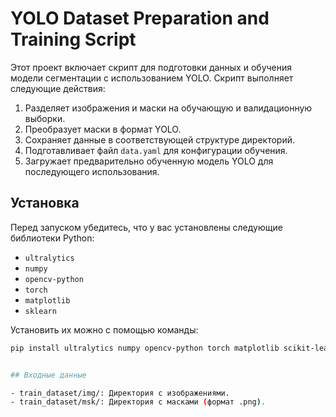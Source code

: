# YOLO Dataset Preparation and Training Script

Этот проект включает скрипт для подготовки данных и обучения модели сегментации с использованием YOLO. Скрипт выполняет следующие действия:
1. Разделяет изображения и маски на обучающую и валидационную выборки.
2. Преобразует маски в формат YOLO.
3. Сохраняет данные в соответствующей структуре директорий.
4. Подготавливает файл `data.yaml` для конфигурации обучения.
5. Загружает предварительно обученную модель YOLO для последующего использования.

## Установка

Перед запуском убедитесь, что у вас установлены следующие библиотеки Python:

- `ultralytics`
- `numpy`
- `opencv-python`
- `torch`
- `matplotlib`
- `sklearn`

Установить их можно с помощью команды:

```bash
pip install ultralytics numpy opencv-python torch matplotlib scikit-learn


## Входные данные

- train_dataset/img/: Директория с изображениями.
- train_dataset/msk/: Директория с масками (формат .png).

